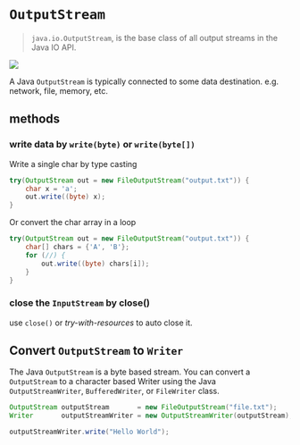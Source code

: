 # `OutputStream` 
> `java.io.OutputStream`, is the base class of all output streams in the Java IO API.

![](https://www.tutorialspoint.com/java/images/file_io.jpg)

A Java `OutputStream` is typically connected to some data destination. e.g. network, file, memory, etc.

## methods

### write data by `write(byte)` or `write(byte[])`

Write a single char by type casting
```java
try(OutputStream out = new FileOutputStream("output.txt")) {  
    char x = 'a';  
    out.write((byte) x);  
}
```

Or convert the char array in a loop

```java
try(OutputStream out = new FileOutputStream("output.txt")) {  
	char[] chars = {'A', 'B'};
	for (//) {
	    out.write((byte) chars[i]);  
	}
}
```

### close the `InputStream` by close()

use `close()` or *try-with-resources* to auto close it.

## Convert `OutputStream` to `Writer`

The Java `OutputStream` is a byte based stream. You can convert a `OutputStream` to a character based Writer using the Java `OutputStreamWriter`, `BufferedWriter`, or `FileWriter` class.

```java
OutputStream outputStream       = new FileOutputStream("file.txt");
Writer       outputStreamWriter = new OutputStreamWriter(outputStream);

outputStreamWriter.write("Hello World");
```